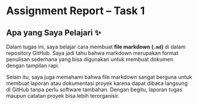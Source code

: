 # Assignment Report – Task 1  
## Apa yang Saya Pelajari ✨  
Dalam tugas ini, saya belajar cara membuat **file markdown (`.md`)** di dalam repository GitHub. Saya jadi tahu bahwa markdown merupakan format penulisan sederhana yang bisa digunakan untuk membuat dokumen dengan tampilan rapi. 

Selain itu, saya juga memahami bahwa file markdown sangat berguna untuk membuat laporan atau dokumentasi proyek karena dapat dibaca langsung di GitHub tanpa perlu software tambahan. Dengan begitu, laporan tugas maupun catatan proyek bisa lebih terorganisir.  